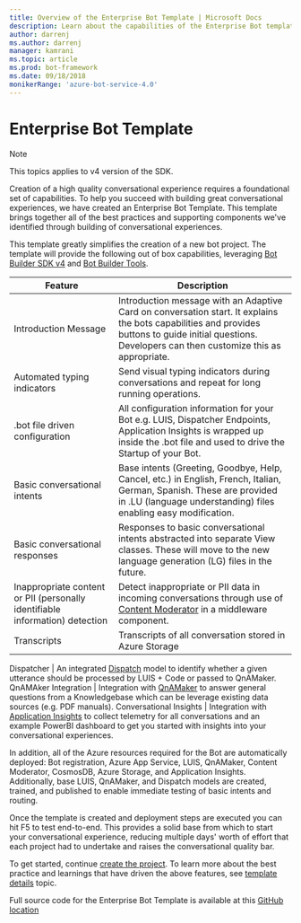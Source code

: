 ```yaml
---
title: Overview of the Enterprise Bot Template | Microsoft Docs
description: Learn about the capabilities of the Enterprise Bot template
author: darrenj
ms.author: darrenj
manager: kamrani
ms.topic: article
ms.prod: bot-framework
ms.date: 09/18/2018
monikerRange: 'azure-bot-service-4.0'
---
```

# Enterprise Bot Template 

> [!NOTE]
> This topics applies to v4 version of the SDK. 

Creation of a high quality conversational experience requires a foundational set of capabilities. To help you succeed with building great conversational experiences, we have created an Enterprise Bot Template. This template brings together all of the best practices and supporting components we've identified through building of conversational experiences. 

This template greatly simplifies the creation of a new bot project. The template will provide the following out of box capabilities, leveraging [Bot Builder SDK v4](https://github.com/Microsoft/botbuilder) and [Bot Builder Tools](https://github.com/Microsoft/botbuilder-tools).

Feature | Description |
------------ | -------------
Introduction Message | Introduction message with an Adaptive Card on conversation start. It explains the bots capabilities and provides buttons to guide initial questions. Developers can then customize this as appropriate.
Automated typing indicators  | Send visual typing indicators during conversations and repeat for long running operations.
.bot file driven configuration | All configuration information for your Bot e.g. LUIS, Dispatcher Endpoints, Application Insights is wrapped up inside the .bot file and used to drive the Startup of your Bot.
Basic conversational intents  | Base intents (Greeting, Goodbye, Help, Cancel, etc.) in English, French, Italian, German, Spanish. These are provided in .LU (language understanding) files enabling easy modification.
Basic conversational responses  | Responses to basic conversational intents abstracted into separate View classes. These will move to the new language generation (LG) files in the future.
Inappropriate content or PII (personally identifiable information) detection  |Detect inappropriate or PII data in incoming conversations through use of [Content Moderator](https://azure.microsoft.com/en-us/services/cognitive-services/content-moderator/) in a middleware component.
Transcripts  | Transcripts of all conversation stored in Azure Storage

Dispatcher | An integrated [Dispatch](https://docs.microsoft.com/en-us/azure/bot-service/bot-builder-tutorial-dispatch?view=azure-bot-service-4.0&tabs=csaddref%2Ccsbotconfig) model to identify whether a given utterance should be processed by LUIS + Code or passed to QnAMaker.
QnAMAker Integration  | Integration with [QnAMaker](https://www.qnamaker.ai) to answer general questions from a Knowledgebase which can be leverage existing data sources (e.g. PDF manuals).
Conversational Insights  | Integration with [Application Insights](https://azure.microsoft.com/en-gb/services/application-insights/) to collect telemetry for all conversations and an example PowerBI dashboard to get you started with insights into your conversational experiences.

In addition, all of the Azure resources required for the Bot are automatically deployed: Bot registration, Azure App Service, LUIS, QnAMaker, Content Moderator, CosmosDB, Azure Storage, and Application Insights. Additionally, base LUIS, QnAMaker, and Dispatch models are created, trained, and published to enable immediate testing of basic intents and routing.

Once the template is created and deployment steps are executed you can hit F5 to test end-to-end. This provides a solid base from which to start your conversational experience, reducing multiple days' worth of effort that each project had to undertake and raises the conversational quality bar.

To get started, continue [create the project](bot-builder-enterprise-template-create-project.md). To learn more about the best practice and learnings that have driven the above features, see [template details](bot-builder-enterprise-template-overview-detail.md) topic. 

Full source code for the Enterprise Bot Template is available at this [GitHub location](https://github.com/Microsoft/AI/tree/master/templates/Enterprise-Template)
